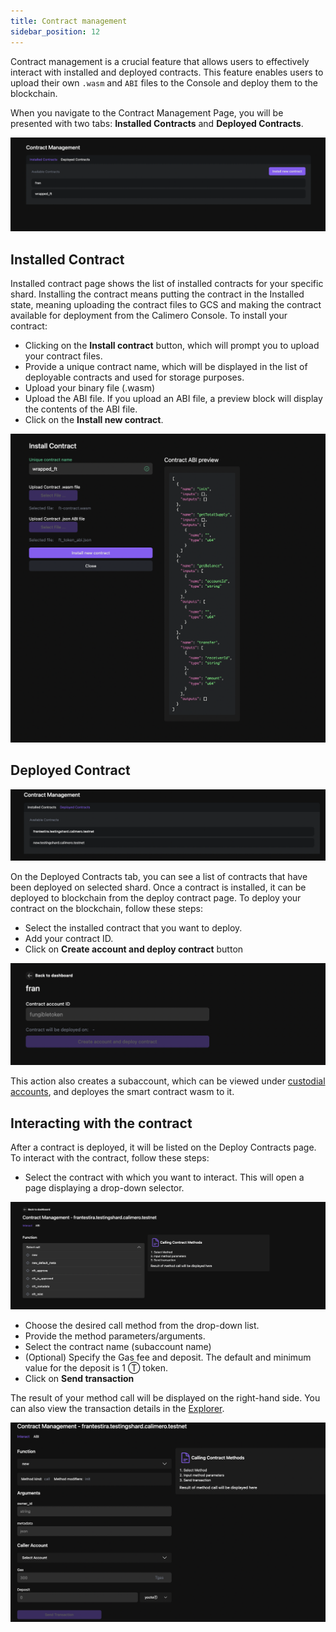```yaml
---
title: Contract management
sidebar_position: 12
---
```


Contract management is a crucial feature that allows users to effectively interact with installed and deployed contracts. This feature enables users to upload their own `.wasm` and `ABI` files to the Console and deploy them to the blockchain.

When you navigate to the Contract Management Page, you will be presented with two tabs: **Installed Contracts** and **Deployed Contracts**.

![](../../static/img/contract_management.png)


## Installed Contract

Installed contract page shows the list of installed contracts for your specific shard. Installing the contract means putting the contract in the Installed state, meaning uploading the contract files to GCS and making the contract available for deployment from the Calimero Console. To install your contract:

- Clicking on the **Install contract** button, which will prompt you to upload your contract files.
- Provide a unique contract name, which will be displayed in the list of deployable contracts and used for storage purposes.
- Upload your binary file (.wasm)
- Upload the ABI file. If you upload an ABI file, a preview block will display the contents of the ABI file.
- Click on the **Install new contract**.

![](../../static/img/install_contract.png)

## Deployed Contract

![](../../static/img/deployed_contract-page.png)

On the Deployed Contracts tab, you can see a list of contracts that have been deployed on selected shard. Once a contract is installed, it can be deployed to blockchain from the deploy contract page. 
To deploy your contract on the blockchain, follow these steps:

- Select the installed contract that you want to deploy.
- Add your contract ID.
- Click on **Create account and deploy contract** button

![](../../static/img/deployed-contract.png)

This action also creates a subaccount, which can be viewed under [custodial accounts](/docs/getting_started/custodial.md), and deployes the smart contract wasm to it.

## Interacting with the contract

After a contract is deployed, it will be listed on the Deploy Contracts page. To interact with the contract, follow these steps:

- Select the contract with which you want to interact. This will open a page displaying a drop-down selector.

![](../../static/img/interact-contract.png)

- Choose the desired call method from the drop-down list.
- Provide the method parameters/arguments.
- Select the contract name (subaccount name)
- (Optional) Specify the Gas fee and deposit. The default and minimum value for the deposit is 1 Ⓣ token.
- Click on **Send transaction**

The result of your method call will be displayed on the right-hand side. You can also view the transaction details in the [Explorer](https://app.calimero.network/explorer/dashboard).

![](../../static/img/dropdown.png)
